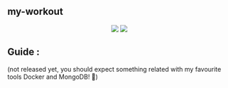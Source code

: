 ## my-workout
<div align="center">
<img src="https://img.shields.io/github/repo-size/mariospapaz/my-workout">
<img src="https://img.shields.io/github/license/mariospapaz/my-workout">

  
</div>

## Guide :
(not released yet, you should expect something related with my favourite tools Docker and MongoDB! 🐳)

